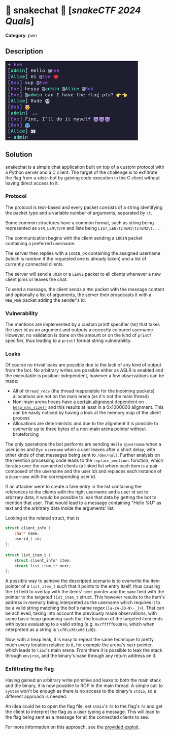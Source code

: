 # 🐍 snakechat 💬 [_snakeCTF 2024 Quals_]

**Category**: pwn

## Description

![Description](images/desc.png)

## Solution

snakechat is a simple chat application built on top of a custom protocol with a Python server and a C client. The target of the challenge is to exfiltrate the flag from a `admin` bot by gaining code execution in the C client without having direct access to it.

### Protocol

The protocol is text-based and every packet consists of a string identifying the packet type and a variable number of arguments, separated by `\t`.

Some common structures have a common format, such as string being represented as `STR_LEN\tSTR` and lists being `LIST_LEN\tITEM1\tITEM2\t...`.

The communication begins with the client sending a `LOGIN` packet containing a preferred username.

The server then replies with a `LOGIN_OK` containing the assigned username (which is random if the requested one is already taken) and a list of currently connected clients.

The server will send a `JOIN` or a `LEAVE` packet to all clients whenever a new client joins or leaves the chat.

To send a message, the client sends a `MSG` packet with the message content and optionally a list of arguments, the server then broadcasts it with a `NEW_MSG` packet adding the sender's id.

### Vulnerability

The mentions are implemented by a custom printf specifier (`%U`) that takes the user id as an argument and outputs a correctly coloured username. However, no validation is done on the amount or on the kind of `printf` specifier, thus leading to a `printf` format string vulnerability.

### Leaks

Of course no trivial leaks are possible due to the lack of any kind of output from the bot. No arbitrary writes are possible either as ASLR is enabled and the executable is position-independent, however a few observations can be made:

- All of `thread_recv` (the thread responsible for the incoming packets) allocations are not on the main arena (as it's not the main thread)
- Non-main arena heaps have a [certain alignment](https://elixir.bootlin.com/glibc/glibc-2.39.9000/source/malloc/arena.c#L144) dependent on [`heap_max_size()`](https://elixir.bootlin.com/glibc/glibc-2.39.9000/source/malloc/arena.c#L144) and this results at least in a 0x1000000 alignment. This can be easily noticed by having a look at the memory map of the client process
- Allocations are deterministic and due to the alignment it is possible to overwrite up to three bytes of a non-main arena pointer without bruteforcing

The only operations the bot performs are sending `Hello @username` when a user joins and `Bye username` when a user leaves after a short delay, with other kinds of chat messages being sent to `/dev/null`. Further analysis on the mention processing code leads to the `replace_mentions` function, which iterates over the connected clients (a linked list where each item is a pair composed of the username and the user id) and replaces each instance of a `@username` with the corresponding user id.

If an attacker were to create a fake entry in the list containing the references to the clients with the right username and a user id set to arbitrary data, it would be possible to leak that data by getting the bot to mention that user. That would lead to a message containing "Hello %U" as text and the arbitrary data inside the arguments' list.

Looking at the related struct, that is

```c
struct client_info {
    char* name;
    userid_t id;
};

struct list_item_t {
    struct client_info* item;
    struct list_item_t* next;
};
```

A possible way to achieve the descripted scenario is to overwrite the item pointer of a `list_item_t` such that it points to the entry itself, thus causing the `id` field to overlap with the items' `next` pointer and the `name` field with the pointer to the targeted `list_item_t` struct. This however results to the item's address in memory being interpreted as the username which requires it to be a valid string matching the bot's name _regex_ (`[a-zA-Z0-9\-_]+`). That can be achieved, taking into account the previously made observations, with some basic heap grooming such that the location of the targeted item ends with bytes evaluating to a valid string (e.g. `0x7fffff003070`, which when interpreted as a string is `\x70\x30\x00` (`p0`)).

Now, with a heap leak, it is easy to repeat the same technique to pretty much every location relative to it, for example the arena's `next` pointer, which leads to `libc`'s main arena. From there it is possible to leak the stack through `environ`, and the binary's base through any return address on it.

### Exfiltrating the flag

Having gained an arbitrary write primitive and leaks to both the main stack and the binary, it is now possible to ROP in the main thread. A simple call to `system` won't be enough as there is no access to the binary's `stdio`, so a different approach is needed.

An idea could be to open the flag file, set `stdin`'s `fd` to the flag's `fd` and get the client to interpret the flag as a user typing a message. This will lead to the flag being sent as a message for all the connected clients to see.

For more information on this approach, see the [provided exploit](attachments/solve.py).
